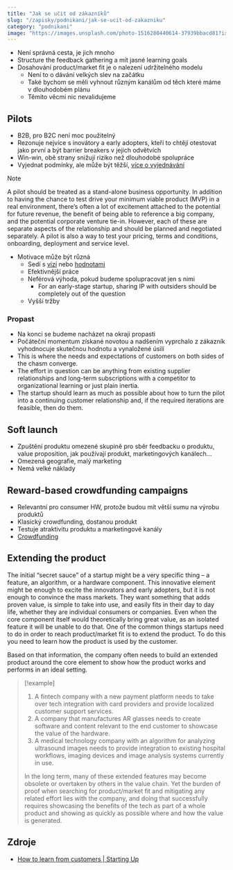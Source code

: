 ```yaml
---
title: "Jak se učit od zákazníků"
slug: "/zapisky/podnikani/jak-se-ucit-od-zakazniku"
category: "podnikani"
image: "https://images.unsplash.com/photo-1516280440614-37939bbacd81?ixlib=rb-1.2.1&ixid=MnwxMjA3fDB8MHxwaG90by1wYWdlfHx8fGVufDB8fHx8&auto=format&fit=crop&w=1170&q=80"
---
```


- Není správná cesta, je jich mnoho
- Structure the feedback gathering a mít jasné learning goals
- Dosahování product/market fit je o nalezení udržitelného modelu
	- Není to o dávání velkých slev na začátku
	- Také bychom se měli vyhnout různým kanálům od těch které máme v dlouhodobém plánu
	- Těmito věcmi nic nevalidujeme

## Pilots
- B2B, pro B2C není moc použitelný
- Rezonuje nejvíce s inovátory a early adopters, kteří to chtějí otestovat jako první a být barrier breakers v jejich odvětvích
- Win-win, obě strany snižují riziko než dlouhodobé spolupráce
- Vyjednat podmínky, ale může být těžší, [více o vyjednávání](Podnikání/Vyjednávání.md)


> [!note]
> A pilot should be treated as a stand-alone business opportunity. In addition to having the chance to test drive your minimum viable product (MVP) in a real environment, there’s often a lot of excitement attached to the potential for future revenue, the benefit of being able to reference a big company, and the potential corporate venture tie-in. However, each of these are separate aspects of the relationship and should be planned and negotiated separately. A pilot is also a way to test your pricing, terms and conditions, onboarding, deployment and service level.

- Motivace může být různá
	- Sedí s [vizí](Podnikání/0%20Před%20startem.md) nebo [hodnotami](../Seberozvoj/Sebereflexe%20-%20Hodnoty,%20potřeby%20a%20emoce.md)
	- Efektivnější práce
	- Neférová výhoda, pokud budeme spolupracovat jen s nimi
		- For an early-stage startup, sharing IP with outsiders should be completely out of the question
	- Vyšší tržby

### Propast
- Na konci se budeme nacházet na okraji propasti
- Počáteční momentum získané novotou a nadšením vyprchalo z zákazník vyhodnocuje skutečnou hodnotu a vynaložené úsilí
- This is where the needs and expectations of customers on both sides of the chasm converge.
- The effort in question can be anything from existing supplier relationships and long-term subscriptions with a competitor to organizational learning or just plain inertia.
- The startup should learn as much as possible about how to turn the pilot into a continuing customer relationship and, if the required iterations are feasible, then do them.

## Soft launch
- Zpuštění produktu omezené skupině pro sběr feedbacku o produktu, value proposition, jak používají produkt, marketingových kanálech...
- Omezená geografie, malý marketing
- Nemá velké náklady

## Reward-based crowdfunding campaigns
- Relevantní pro consumer HW, protože budou mít větší sumu na výrobu produktů
- Klasický crowdfunding, dostanou produkt
- Testuje atraktivitu produktu a marketingové kanály
- [Crowdfunding](Podnikání/Finance%20-%20crowdfunding.md)

## Extending the product
The initial “secret sauce” of a startup might be a very specific thing – a feature, an algorithm, or a hardware component. This innovative element might be enough to excite the innovators and early adopters, but it is not enough to convince the mass markets. They want something that adds proven value, is simple to take into use, and easily fits in their day to day life, whether they are individual consumers or companies. Even when the core component itself would theoretically bring great value, as an isolated feature it will be unable to do that. One of the common things startups need to do in order to reach product/market fit is to extend the product. To do this you need to learn how the product is used by the customer.

Based on that information, the company often needs to build an extended product around the core element to show how the product works and performs in an ideal setting.


> [!example]
> 1.  A fintech company with a new payment platform needs to take over tech integration with card providers and provide localized customer support services.
> 2.  A company that manufactures AR glasses needs to create software and content relevant to the end customer to showcase the value of the hardware.
> 3.  A medical technology company with an algorithm for analyzing ultrasound images needs to provide integration to existing hospital workflows, imaging devices and image analysis systems currently in use.
> 
> In the long term, many of these extended features may become obsolete or overtaken by others in the value chain. Yet the burden of proof when searching for product/market fit and mitigating any related effort lies with the company, and doing that successfully requires showcasing the benefits of the tech as part of a whole product and showing as quickly as possible where and how the value is generated.


## Zdroje
- [How to learn from customers | Starting Up](https://courses.minnalearn.com/en/courses/startingup/p-m-f/how-to-learn-from-customers/)